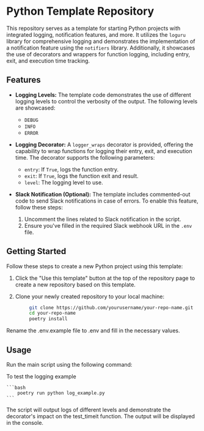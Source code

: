# Python Template Repository

This repository serves as a template for starting Python projects with integrated logging, notification features, and more. It utilizes the `loguru` library for comprehensive logging and demonstrates the implementation of a notification feature using the `notifiers` library. Additionally, it showcases the use of decorators and wrappers for function logging, including entry, exit, and execution time tracking.

## Features

- **Logging Levels:** The template code demonstrates the use of different logging levels to control the verbosity of the output. The following levels are showcased:

  - `DEBUG`
  - `INFO`
  - `ERROR`

- **Logging Decorator:** A `logger_wraps` decorator is provided, offering the capability to wrap functions for logging their entry, exit, and execution time. The decorator supports the following parameters:

  - `entry`: If `True`, logs the function entry.
  - `exit`: If `True`, logs the function exit and result.
  - `level`: The logging level to use.

- **Slack Notification (Optional):** The template includes commented-out code to send Slack notifications in case of errors. To enable this feature, follow these steps:
  1. Uncomment the lines related to Slack notification in the script.
  2. Ensure you've filled in the required Slack webhook URL in the `.env` file.

## Getting Started

Follow these steps to create a new Python project using this template:

1. Click the "Use this template" button at the top of the repository page to create a new repository based on this template.

2. Clone your newly created repository to your local machine:

   ```bash
        git clone https://github.com/yourusername/your-repo-name.git
        cd your-repo-name
        poetry install
   ```

Rename the .env.example file to .env and fill in the necessary values.

## Usage

Run the main script using the following command:

To test the logging example

    ```bash
        poetry run python log_example.py
    ```

The script will output logs of different levels and demonstrate the decorator's impact on the test_timeit function. The output will be displayed in the console.
